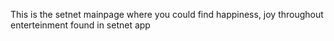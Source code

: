 This is the setnet mainpage where you could find happiness, joy throughout enterteinment found in setnet app
